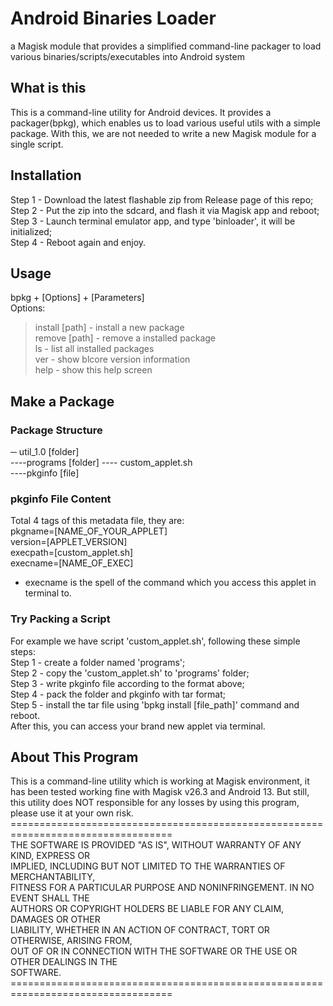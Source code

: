 # Android Binaries Loader
a Magisk module that provides a simplified command-line packager to load various binaries/scripts/executables into Android system

## What is this
This is a command-line utility for Android devices. It provides a packager(bpkg), which enables us to load various
useful utils with a simple package. With this, we are not needed to write a new Magisk module for a single script.

## Installation
Step 1 - Download the latest flashable zip from Release page of this repo;<br />
Step 2 - Put the zip into the sdcard, and flash it via Magisk app and reboot;<br />
Step 3 - Launch terminal emulator app, and type 'binloader', it will be initialized;<br />
Step 4 - Reboot again and enjoy.<br />

## Usage
bpkg + [Options] + [Parameters]<br />
Options:<br />
>install [path] - install a new package<br />
    remove [path] - remove a installed package<br />
    ls - list all installed packages<br />
    ver - show blcore version information<br />
    help - show this help screen<br />

## Make a Package
### Package Structure
─ util_1.0 [folder]<br />
----programs [folder] ---- custom_applet.sh<br />
----pkginfo [file]<br />
### pkginfo File Content
Total 4 tags of this metadata file, they are:<br />
pkgname=[NAME_OF_YOUR_APPLET]<br />
version=[APPLET_VERSION]<br />
execpath=[custom_applet.sh]<br />
execname=[NAME_OF_EXEC]<br />
* execname is the spell of the command which you access this applet in terminal to.
### Try Packing a Script
For example we have script 'custom_applet.sh', following these simple steps:<br />
Step 1 - create a folder named 'programs';<br />
Step 2 - copy the 'custom_applet.sh' to 'programs' folder;<br />
Step 3 - write pkginfo file according to the format above;<br />
Step 4 - pack the folder and pkginfo with tar format;<br />
Step 5 - install the tar file using 'bpkg install [file_path]' command and reboot.<br />
After this, you can access your brand new applet via terminal.<br />

## About This Program
This is a command-line utility which is working at Magisk environment, it has been tested working
fine with Magisk v26.3 and Android 13. But still, this utility does NOT responsible for any losses
by using this program, please use it at your own risk.
==================================================================================<br />
THE SOFTWARE IS PROVIDED "AS IS", WITHOUT WARRANTY OF ANY KIND, EXPRESS OR<br />
IMPLIED, INCLUDING BUT NOT LIMITED TO THE WARRANTIES OF MERCHANTABILITY,<br />
FITNESS FOR A PARTICULAR PURPOSE AND NONINFRINGEMENT. IN NO EVENT SHALL THE<br />
AUTHORS OR COPYRIGHT HOLDERS BE LIABLE FOR ANY CLAIM, DAMAGES OR OTHER<br />
LIABILITY, WHETHER IN AN ACTION OF CONTRACT, TORT OR OTHERWISE, ARISING FROM,<br />
OUT OF OR IN CONNECTION WITH THE SOFTWARE OR THE USE OR OTHER DEALINGS IN THE<br />
SOFTWARE.<br />
==================================================================================<br />





